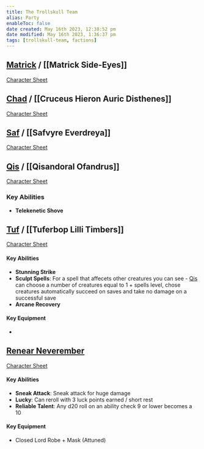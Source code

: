 ```yaml
---
title: The Trollskull Team
alias: Party
enableToc: false
date created: May 16th 2023, 12:38:52 pm
date modified: May 16th 2023, 1:36:37 pm
tags: [trollskull-team, factions]
---
```

## [Matrick](Matrick%20Side-Eyes.md) / [[Matrick Side-Eyes]]
[Character Sheet](https://www.dndbeyond.com/characters/47957494)

## [Chad](Cruceus%20Hieron%20Auric%20Disthenes.md) / [[Cruceus Hieron Auric Disthenes]]
[Character Sheet](https://www.dndbeyond.com/characters/29073151)

## [Saf](Safvyre%20Everdreya.md) / [[Safvyre Everdreya]]
[Character Sheet](https://www.dndbeyond.com/characters/28905246)

## [Qis](Qisandoral%20Ofandrus.md) / [[Qisandoral Ofandrus]]
[Character Sheet](https://www.dndbeyond.com/characters/29207223)
### Key Abilities
- **Telekenetic Shove**

## [Tuf](Tuferbop%20Lilli%20Timbers.md) / [[Tuferbop Lilli Timbers]]
[Character Sheet](https://www.dndbeyond.com/characters/29269184)
#### Key Abilities
- **Stunning Strike**
- **Sculpt Spells**: For a spell that affecets other creatures you can see - [Qis](Qisandoral%20Ofandrus.md) can choose a number of creatures equal to 1 + spells level, chose creatures automatically succeed on saves and take no damage on a successful save
- **Arcane Recovery**
#### Key Equipment
- 

## [Renear Neverember](Renear%20Neverember.md)
[Character Sheet](https://www.dndbeyond.com/characters/52716043)
#### Key Abilities
- **Sneak Attack**: Sneak attack for huge damage
- **Lucky**: Can reroll with 3 luck points earned / short rest
- **Reliable Talent**: Any d20 roll on an ability check 9 or lower becomes a 10
#### Key Equipment
- Closed Lord Robe + Mask (Attuned)
